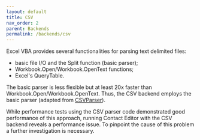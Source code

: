 ```yaml
---
layout: default
title: CSV
nav_order: 2
parent: Backends
permalink: /backends/csv
---
```


Excel VBA provides several functionalities for parsing text delimited files:
- basic file I/O and the Split function (basic parser);
- Workbook.Open/Workbook.OpenText functions;
- Excel's QueryTable.

The basic parser is less flexible but at least 20x faster than Workbook.Open/Workbook.OpenText. Thus, the CSV backend employs the basic parser (adapted from [CSVParser]).

While performance tests using the CSV parser code demonstrated good performance of this approach, running Contact Editor with the CSV backend reveals a performance issue. To pinpoint the cause of this problem a further investigation is necessary.

[CSVParser]: https://github.com/pchemguy/CSVParser